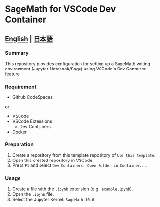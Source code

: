 # SageMath for VSCode Dev Container

## [English](./README.md) | [日本語](./README.ja.md)

### Summary

This repository provides configuration for setting up a SageMath writing environment (Jupyter Notebook/Sage) using VSCode's Dev Container feature.

### Requirement

* Github CodeSpaces

or

* VSCode
* VSCode Extensions
  * Dev Containers
* Docker

### Preparation

1. Create a repository from this template repository of `Use this template`.
2. Open this created repository in VSCode.
3. Press `F1` and select `Dev Containers: Open Folder in Container...`.

### Usage

1. Create a file with the `.ipynb` extension (e.g., `example.ipynb`).
2. Open the `.ipynb` file.
3. Select the Jupyter Kernel: `SageMath 10.6`.
